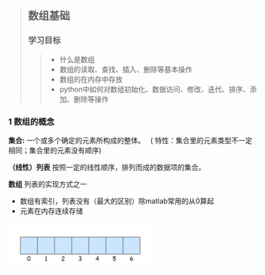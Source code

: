 > ## 数组基础
> ### 学习目标
>> - 什么是数组
>> - 数组的读取、查找、插入、删除等基本操作
>> - 数组的在内存中存放
>> - python中如何对数组初始化、数据访问、修改、迭代、排序、添加、删除等操作

### 1 数组的概念
**集合:** 一个或多个确定的元素所构成的整体。
&ensp;( 特性：集合里的元素类型不一定相同；集合里的元素没有顺序)

**（线性）列表** 按照一定的线性顺序，排列而成的数据项的集合。

**数组** 列表的实现方式之一

- 数组有索引，列表没有（最大的区别）除matlab常用的从0算起
- 元素在内存连续存储
 
![avatar](shuzusuoyin.png '数组索引示意图')